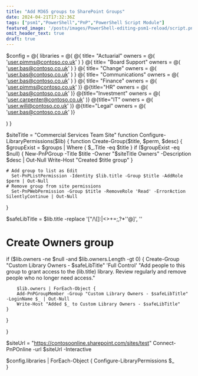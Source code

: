 ```yaml
---
title: "Add M365 groups to SharePoint Groups"
date: 2024-04-21T17:32:36Z
tags: ["psm1","PowerShell","PnP","PowerShell Script Module"]
featured_image: '/posts/images/PowerShell-editing-psm1-reload/script.png'
omit_header_text: true
draft: true
---
```


$config = @{
    libraries = @(
        @{
            title= "Actuarial"
            owners = @(
                'user.pimms@contoso.co.uk'
            )
        }
        @{
            title= "Board Support"
            owners = @(
                'user.bas@contoso.co.uk'
            )
        }
        @{
            title= "Change"
            owners = @(
                'user.bas@contoso.co.uk'
            )
        }
        @{
            title= "Communications"
            owners = @(
                'user.bas@contoso.co.uk'
            )
        }
@{ title= "Finance"
owners = @(
    'user.pimms@contoso.co.uk'
)}
@{title="HR"
owners = @(
    'user.bas@contoso.co.uk'
)}
@{title="Investment"
owners = @(
    'user.carpenter@contoso.co.uk'
)}
@{title="IT"
owners = @(
    'user.will@contoso.co.uk'
)}
@{title="Legal"
owners = @(
    'user.bas@contoso.co.uk'
)}

 )
}
 
$siteTitle = "Commercial Services Team Site"
function Configure-LibraryPermissions($lib) {
    function Create-Group($title, $perm, $desc) {
        $groupExist = $groups | Where { $_.Title -eq $title }
        if ($groupExist -eq $null) {
            New-PnPGroup -Title $title -Owner "$siteTitle Owners" -Description $desc | Out-Null
            Write-Host "Created $title group"
        }
 
    # Add group to list as Edit
      Set-PnPListPermission -Identity $lib.title -Group $title -AddRole $perm | Out-Null
    # Remove group from site permissions
      Set-PnPWebPermission -Group $title -RemoveRole 'Read' -ErrorAction SilentlyContinue | Out-Null
}
 
$safeLibTitle = $lib.title -replace '["\/\\\[\]:\|<>\+=;,\?\*''@]', ''
 # Create Owners group
 if ($lib.owners -ne $null -and $lib.owners.Length -gt 0) {
    Create-Group "Custom Library Owners - $safeLibTitle" 'Full Control' "Add people to this group to grant access to the $($lib.title) library. Review regularly and remove people who no longer need access."
 
        $lib.owners | ForEach-Object {
        Add-PnPGroupMember -Group "Custom Library Owners - $safeLibTitle" -LoginName $_ | Out-Null
        Write-Host "Added $_ to Custom Library Owners - $safeLibTitle"
    }
  }  
 
}
 
$siteUrl = "https://contosoonline.sharepoint.com/sites/test"
Connect-PnPOnline -url $siteUrl -Interactive
 
$config.libraries | ForEach-Object {
    Configure-LibraryPermissions $_    
}
